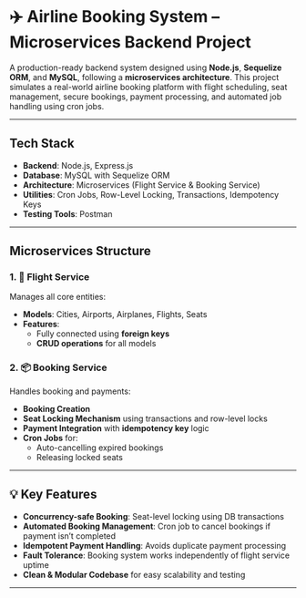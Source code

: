 # ✈️ Airline Booking System – Microservices Backend Project

A production-ready backend system designed using **Node.js**, **Sequelize ORM**, and **MySQL**, following a **microservices architecture**. This project simulates a real-world airline booking platform with flight scheduling, seat management, secure bookings, payment processing, and automated job handling using cron jobs.

---

##  Tech Stack

- **Backend**: Node.js, Express.js
- **Database**: MySQL with Sequelize ORM
- **Architecture**: Microservices (Flight Service & Booking Service)
- **Utilities**: Cron Jobs, Row-Level Locking, Transactions, Idempotency Keys
- **Testing Tools**: Postman

---

##  Microservices Structure

### 1. 🚀 Flight Service
Manages all core entities:

- **Models**: Cities, Airports, Airplanes, Flights, Seats
- **Features**:
  - Fully connected using **foreign keys**
  - **CRUD operations** for all models

### 2. 📦 Booking Service
Handles booking and payments:

- **Booking Creation**
- **Seat Locking Mechanism** using transactions and row-level locks
- **Payment Integration** with **idempotency key** logic
- **Cron Jobs** for:
  - Auto-cancelling expired bookings
  - Releasing locked seats

---

## 💡 Key Features

-  **Concurrency-safe Booking**: Seat-level locking using DB transactions
-  **Automated Booking Management**: Cron job to cancel bookings if payment isn’t completed
-  **Idempotent Payment Handling**: Avoids duplicate payment processing
-  **Fault Tolerance**: Booking system works independently of flight service uptime
-  **Clean & Modular Codebase** for easy scalability and testing

---


